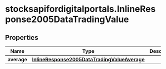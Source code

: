 # stocksapifordigitalportals.InlineResponse2005DataTradingValue

## Properties

Name | Type | Description | Notes
------------ | ------------- | ------------- | -------------
**average** | [**InlineResponse2005DataTradingValueAverage**](InlineResponse2005DataTradingValueAverage.md) |  | [optional] 


